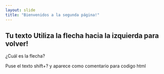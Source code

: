 ```yaml
---
layout: slide
title: "Bienvenidos a la segunda página!"
---
```

Tu texto
Utiliza la flecha hacia la izquierda para volver!
---
¿Cuál es la flecha?
<!-- Que necesito poner como ejemplo -->
Puse el texto shift+? y aparece como comentario para codigo html
